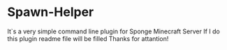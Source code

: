# Spawn-Helper
It`s a very simple command line plugin for Sponge Minecraft Server
If I do this plugin readme file will be filled
Thanks for attantion!
